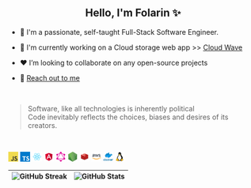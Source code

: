 <!-- Import Font Awesome CSS -->
<link href="https://use.fontawesome.com/releases/v5.7.2/css/all.css" rel="stylesheet"/>

<h2 align="center">Hello, I'm Folarin ✨</h2>


- 🌱 I'm a passionate, self-taught Full-Stack Software Engineer.

- 🔭 I'm currently working on a Cloud storage web app >> [Cloud Wave](https://cloud-wave-x9iy.onrender.com/)

- ❤️‍ I’m looking to collaborate on any open-source projects

- 💬 <a href="mailto:folarinraphael@outlook.com">Reach out to me</a>
 
<br>

> Software, like all technologies is inherently political \
> Code inevitably reflects the choices, biases and desires of its creators.

<br/>

<code><img height="20" alt="javascript" src="https://raw.githubusercontent.com/github/explore/80688e429a7d4ef2fca1e82350fe8e3517d3494d/topics/javascript/javascript.png"></code>
<code><img height="20" alt="typescript" src="https://raw.githubusercontent.com/github/explore/80688e429a7d4ef2fca1e82350fe8e3517d3494d/topics/typescript/typescript.png"></code>
<code><img height="20" alt="react" src="https://raw.githubusercontent.com/github/explore/80688e429a7d4ef2fca1e82350fe8e3517d3494d/topics/react/react.png"></code>
<code><img height="20" alt="react" src="https://raw.githubusercontent.com/github/explore/80688e429a7d4ef2fca1e82350fe8e3517d3494d/topics/angular/angular.png"></code>
<code><img height="20" alt="graphql" src="https://raw.githubusercontent.com/github/explore/5c058a388828bb5fde0bcafd4bc867b5bb3f26f3/topics/graphql/graphql.png"></code>
<code><img height="20" alt="nodejs" src="https://raw.githubusercontent.com/github/explore/80688e429a7d4ef2fca1e82350fe8e3517d3494d/topics/nodejs/nodejs.png"></code>
<code><img height="20" alt="react" src="https://raw.githubusercontent.com/github/explore/80688e429a7d4ef2fca1e82350fe8e3517d3494d/topics/redis/redis.png"></code>
<code><img height="20" alt="react" src="https://raw.githubusercontent.com/github/explore/80688e429a7d4ef2fca1e82350fe8e3517d3494d/topics/aws/aws.png"></code>
<code><img height="20" alt="react" src="https://raw.githubusercontent.com/github/explore/80688e429a7d4ef2fca1e82350fe8e3517d3494d/topics/docker/docker.png"></code>
<code><img height="20" alt="react" src="https://raw.githubusercontent.com/github/explore/80688e429a7d4ef2fca1e82350fe8e3517d3494d/topics/linux/linux.png"></code>


| ![GitHub Streak](https://github-readme-streak-stats.herokuapp.com/?user=Suei43&theme=transparent&hide_border=true&card_width=450) | ![GitHub Stats](https://github-readme-stats.vercel.app/api?username=Suei43&theme=transparent&show_icons=true&hide_border=true&include_all_commits=false&count_private=true&card_width=450) |
|:---:|:---:|



 
<!--![](https://github-readme-streak-stats.herokuapp.com/?user=Suei43&theme=dark&hide_border=true)<br/> -->
<!-- <h3 align="left">📊 Github Stats</h3>
<h3 align="left">💻 Tech stack</h3>

![JavaScript](https://img.shields.io/badge/javascript-%23323330.svg?style=for-the-badge&logo=javascript&logoColor=%23F7DF1E) ![Python](https://img.shields.io/badge/python-3670A0?style=for-the-badge&logo=python&logoColor=ffdd54) ![Shell Script](https://img.shields.io/badge/shell_script-%23121011.svg?style=for-the-badge&logo=gnu-bash&logoColor=white) ![AWS](https://img.shields.io/badge/AWS-%23FF9900.svg?style=for-the-badge&logo=amazon-aws&logoColor=white) ![Angular](https://img.shields.io/badge/angular-%23DD0031.svg?style=for-the-badge&logo=angular&logoColor=white) ![Next JS](https://img.shields.io/badge/Next-black?style=for-the-badge&logo=next.js&logoColor=white) ![NodeJS](https://img.shields.io/badge/node.js-6DA55F?style=for-the-badge&logo=node.js&logoColor=white) ![React](https://img.shields.io/badge/react-%2320232a.svg?style=for-the-badge&logo=react&logoColor=%2361DAFB) ![Fastify](https://img.shields.io/badge/fastify-%23000000.svg?style=for-the-badge&logo=fastify&logoColor=white) ![Apollo-GraphQL](https://img.shields.io/badge/-ApolloGraphQL-311C87?style=for-the-badge&logo=apollo-graphql) ![Chakra](https://img.shields.io/badge/chakra-%234ED1C5.svg?style=for-the-badge&logo=chakraui&logoColor=white) ![Nginx](https://img.shields.io/badge/nginx-%23009639.svg?style=for-the-badge&logo=nginx&logoColor=white) ![Redis](https://img.shields.io/badge/redis-%23DD0031.svg?style=for-the-badge&logo=redis&logoColor=white) ![LINUX](https://img.shields.io/badge/Linux-FCC624?style=for-the-badge&logo=linux&logoColor=black) ![Swagger](https://img.shields.io/badge/-Swagger-%23Clojure?style=for-the-badge&logo=swagger&logoColor=white) ![Docker](https://img.shields.io/badge/docker-%230db7ed.svg?style=for-the-badge&logo=docker&logoColor=white) ![TypeScript](https://img.shields.io/badge/typescript-%23007ACC.svg?style=for-the-badge&logo=typescript&logoColor=white)
![](https://github-readme-stats.vercel.app/api/top-langs/?username=Suei43&theme=dark&hide_border=true&include_all_commits=false&count_private=true&layout=compact)
[![Suei's GitHub stats](https://github-readme-stats.vercel.app/api?username=Suei43)](https://github.com/Suei43/github-readme-stats)
-->
